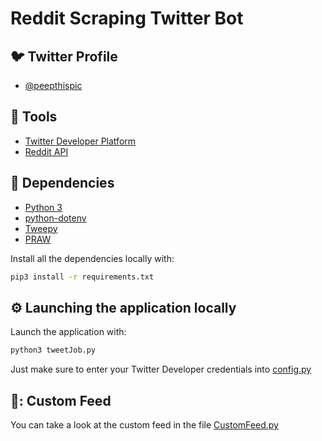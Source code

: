 <h1>
  Reddit Scraping Twitter Bot
</h1>

## :bird: Twitter Profile

- [@peepthispic](https://twitter.com/PeepThisPic)

## :hammer: Tools

- [Twitter Developer Platform](https://developer.twitter.com/en)
- [Reddit API](https://www.reddit.com/dev/api/)

## :bookmark_tabs: Dependencies

- [Python 3](https://www.python.org/downloads/)
- [python-dotenv](https://pypi.org/project/python-dotenv/)
- [Tweepy](https://www.tweepy.org/)
- [PRAW](https://praw.readthedocs.io/en/stable/)

Install all the dependencies locally with:

```bash
pip3 install -r requirements.txt
```

## :gear: Launching the application locally

Launch the application with:

```bash
python3 tweetJob.py
```

Just make sure to enter your Twitter Developer credentials into [config.py](https://github.com/potternate/twitterbot/blob/main/config.py)


## 📜: Custom Feed

You can take a look at the custom feed in the file [CustomFeed.py](https://github.com/potternate/twitterbot/blob/main/CustomFeed.py)

